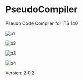 # PseudoCompiler
Pseudo Code Compiler for ITS 140

![p1](http://i.imgur.com/9LVY5zC.png)

![p2](http://f.worldscolli.de/vn4h5.png)

![p3](http://f.worldscolli.de/p2xmb.png)

![p4](http://f.worldscolli.de/4mz4k.png)

Version: 2.0.2